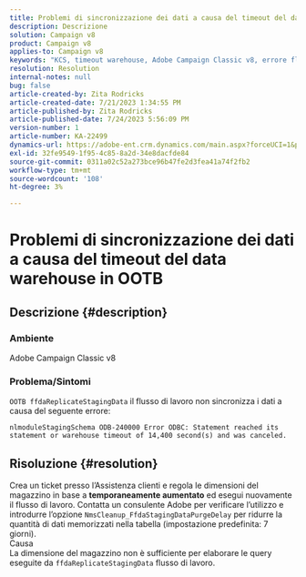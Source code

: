 ```yaml
---
title: Problemi di sincronizzazione dei dati a causa del timeout del data warehouse in OOTB
description: Descrizione
solution: Campaign v8
product: Campaign v8
applies-to: Campaign v8
keywords: "KCS, timeout warehouse, Adobe Campaign Classic v8, errore flusso di lavoro"
resolution: Resolution
internal-notes: null
bug: false
article-created-by: Zita Rodricks
article-created-date: 7/21/2023 1:34:55 PM
article-published-by: Zita Rodricks
article-published-date: 7/24/2023 5:56:09 PM
version-number: 1
article-number: KA-22499
dynamics-url: https://adobe-ent.crm.dynamics.com/main.aspx?forceUCI=1&pagetype=entityrecord&etn=knowledgearticle&id=58baa25b-cb27-ee11-9966-6045bd0065b6
exl-id: 32fe9549-1f95-4c85-8a2d-34e8dacfde84
source-git-commit: 0311a02c52a273bce96b47fe2d3fea41a74f2fb2
workflow-type: tm+mt
source-wordcount: '108'
ht-degree: 3%

---
```


# Problemi di sincronizzazione dei dati a causa del timeout del data warehouse in OOTB

## Descrizione {#description}


### Ambiente

Adobe Campaign Classic v8

### Problema/Sintomi

`OOTB ffdaReplicateStagingData` il flusso di lavoro non sincronizza i dati a causa del seguente errore:

`nlmoduleStagingSchema ODB-240000 Error ODBC: Statement reached its statement or warehouse timeout of 14,400 second(s) and was canceled.`




## Risoluzione {#resolution}


Crea un ticket presso l’Assistenza clienti e regola le dimensioni del magazzino in base a <b>temporaneamente aumentato</b> ed esegui nuovamente il flusso di lavoro.
Contatta un consulente Adobe per verificare l’utilizzo e introdurre l’opzione `NmsCleanup_FfdaStagingDataPurgeDelay` per ridurre la quantità di dati memorizzati nella tabella (impostazione predefinita: 7 giorni).
<br>Causa<br>La dimensione del magazzino non è sufficiente per elaborare le query eseguite da `ffdaReplicateStagingData` flusso di lavoro.

